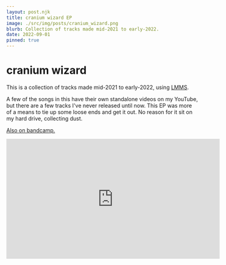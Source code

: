 ```yaml
---
layout: post.njk
title: cranium wizard EP
image: ./src/img/posts/cranium_wizard.png
blurb: Collection of tracks made mid-2021 to early-2022.
date: 2022-09-01
pinned: true
---
```

# cranium wizard

This is a collection of tracks made mid-2021 to early-2022, using [LMMS](https://lmms.io/lsp/).

A few of the songs in this have their own standalone videos on my YouTube, but there are a few tracks I've never released until now. This EP was more of a means to tie up some loose ends and get it out. No reason for it sit on my hard drive, collecting dust.

[Also on bandcamp.](https://zarbobo.bandcamp.com/album/cranium-wizard)

<iframe width="560" height="315" src="https://www.youtube.com/embed/ht0TzalC35A" title="YouTube video player" frameborder="0" allow="accelerometer; autoplay; clipboard-write; encrypted-media; gyroscope; picture-in-picture" allowfullscreen></iframe>